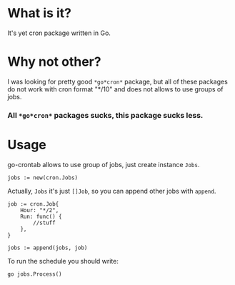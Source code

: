 # What is it?

It's yet cron package written in Go.

# Why not other?

I was looking for pretty good `*go*cron*` package, but all of these packages
do not work with cron format "*/10" and does not allows to use groups of jobs.

### All `*go*cron*` packages sucks, this package sucks less.

# Usage
go-crontab allows to use group of jobs, just create instance `Jobs`.

```
jobs := new(cron.Jobs)
```

Actually, `Jobs` it's just `[]Job`, so you can append other jobs with `append`.

```
job := cron.Job{
    Hour: "*/2",
    Run: func() {
        //stuff
    },
}

jobs := append(jobs, job)
```

To run the schedule you should write:
```
go jobs.Process()
```
